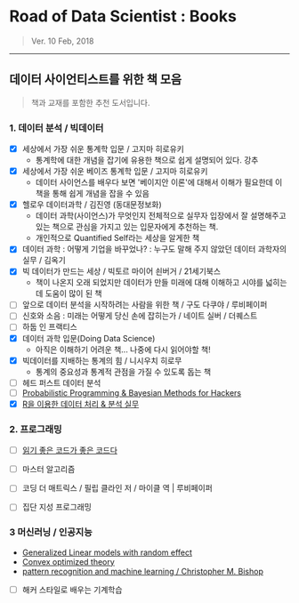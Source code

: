 # Road of Data Scientist : Books
> Ver. 10 Feb, 2018

- - -

## 데이터 사이언티스트를 위한 책 모음
> 책과 교재를 포함한 추천 도서입니다.

### 1. 데이터 분석 / 빅데이터
* [x] 세상에서 가장 쉬운 통계학 입문 / 고지마 히로유키
  - 통계학에 대한 개념을 잡기에 유용한 책으로 쉽게 설명되어 있다. 강추
* [x] 세상에서 가장 쉬운 베이즈 통계학 입문 / 고지마 히로유키
  - 데이터 사이언스를 배우다 보면 '베이지안 이론'에 대해서 이해가 필요한데 이 책을 통해 쉽게 개념을 잡을 수 있음
* [x] 헬로우 데이터과학 / 김진영 (동대문정보화)
  - 데이터 과학(사이언스)가 무엇인지 전체적으로 실무자 입장에서 잘 설명해주고 있는 책으로 관심을 가지고 있는 입문자에게 추천하는 책.
  - 개인적으로 Quantified Self라는 세상을 알게한 책
* [x] 데이터 과학 : 어떻게 기업을 바꾸었나? : 누구도 말해 주지 않았던 데이터 과학자의 실무 / 김옥기
* [x] 빅 데이터가 만드는 세상 / 빅토르 마이어 쇤버거 / 21세기북스
  - 책이 나온지 오래 되었지만 데이터가 만들 미래에 대해 이해하고 시야를 넓히는데 도움이 많이 된 책
* [ ] 앞으로 데이터 분석을 시작하려는 사람을 위한 책 / 구도 다쿠야 / 루비페이퍼
* [ ] 신호와 소음 : 미래는 어떻게 당신 손에 잡히는가 / 네이트 실버 / 더퀘스트
* [ ] 하둡 인 프랙티스
* [x] 데이터 과학 입문(Doing Data Science)
  - 아직은 이해하기 어려운 책... 나중에 다시 읽어야할 책!
* [x] 빅데이터를 지배하는 통계의 힘 / 니시우치 히로무
  - 통계의 중요성과 통계적 관점을 가질 수 있도록 돕는 책
* [ ] 헤드 퍼스트 데이터 분석
* [ ] [Probabilistic Programming & Bayesian Methods for Hackers](http://camdavidsonpilon.github.io/Probabilistic-Programming-and-Bayesian-Methods-for-Hackers/#prologue)
* [x] [R을 이용한 데이터 처리 & 분석 실무](http://r4pda.co.kr/)

### 2. 프로그래밍
* [ ] [읽기 좋은 코드가 좋은 코드다](http://www.kyobobook.co.kr/product/detailViewKor.laf?ejkGb=KOR&mallGb=KOR&barcode=9788979149142&orderClick=LEA&Kc=)
* [ ] 마스터 알고리즘
* [ ] 코딩 더 매트릭스 / 필립 클라인 저 / 마이클 역 | 루비페이퍼
* [ ] 집단 지성 프로그래밍


### 3 머신러닝 / 인공지능
- [Generalized Linear models with random effect](http://www.kyobobook.co.kr/product/detailViewEng.laf?mallGb=ENG&ejkGb=BNT&orderClick=LEC&barcode=9781498720618)
- [Convex optimized theory](http://www.athenasc.com/convexduality.html)
- [pattern recognition and machine learning / Christopher M. Bishop](http://www.kyobobook.co.kr/product/detailViewEng.laf?ejkGb=ENG&mallGb=ENG&barcode=9780387310732&orderClick=LAI&Kc=)
- [ ] 해커 스타일로 배우는 기계학습

